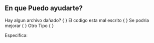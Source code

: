 ## En que Puedo ayudarte?

Hay algun archivo dañado? { }
El codigo esta mal escrito { }
Se podria mejorar { }
Otro Tipo { }

Especifica:

